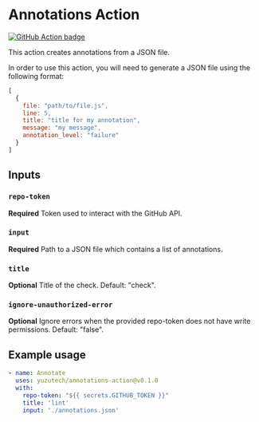 # Annotations Action

[![GitHub Action badge](https://github.com/yuzutech/annotations-action/workflows/test-local/badge.svg)](https://github.com/yuzutech/annotations-action/actions?query=workflow%3Atest-local)

This action creates annotations from a JSON file.

In order to use this action, you will need to generate a JSON file using the following format:

```js
[
  {
    file: "path/to/file.js",
    line: 5,
    title: "title for my annotation",
    message: "my message",
    annotation_level: "failure"
  }
]
```

## Inputs

### `repo-token`

**Required** Token used to interact with the GitHub API.

### `input`

**Required** Path to a JSON file which contains a list of annotations.

### `title`

**Optional** Title of the check. Default: "check".

### `ignore-unauthorized-error`

**Optional** Ignore errors when the provided repo-token does not have write permissions. Default: "false".

## Example usage

```yml
- name: Annotate
  uses: yuzutech/annotations-action@v0.1.0
  with:
    repo-token: "${{ secrets.GITHUB_TOKEN }}"
    title: 'lint'
    input: './annotations.json'
```

